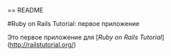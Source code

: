== README

#Ruby on Rails Tutorial: первое приложение 

Это первое приложение для 
[*Ruby on Rails Tutorial*] (http://railstutorial.org/)

